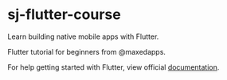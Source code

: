 
# sj-flutter-course
Learn building native mobile apps with Flutter.

Flutter tutorial for beginners from @maxedapps.

For help getting started with Flutter, view official
[documentation](https://flutter.io/).
